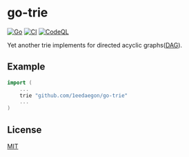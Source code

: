 # go-trie

[![Go](https://pkg.go.dev/badge/github.com/1eedaegon/go-trie.svg)](https://pkg.go.dev/github.com/1eedaegon/go-trie)
[![CI](https://github.com/1eedaegon/go-trie/actions/workflows/go.yml/badge.svg)](https://github.com/1eedaegon/go-trie/actions/workflows/go.yml)
[![CodeQL](https://github.com/1eedaegon/go-trie/actions/workflows/codeql.yml/badge.svg?branch=main)](https://github.com/1eedaegon/go-trie/actions/workflows/codeql.yml)

Yet another trie implements for directed acyclic graphs([DAG](https://github.com/1eedaegon/go-dag)).

## Example

```go
import (
	...
	trie "github.com/1eedaegon/go-trie"
	...
)
```

## License

[MIT](LICENSE)
